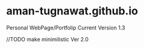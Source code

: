 # aman-tugnawat.github.io
Personal WebPage/Portfolip
  Current Version 1.3

  //TODO make minimilistic Ver 2.0
